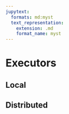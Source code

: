 ```yaml
---
jupytext:
  formats: md:myst
  text_representation:
    extension: .md
    format_name: myst
---
```



# Executors

## Local

## Distributed
